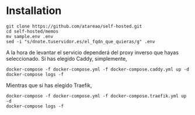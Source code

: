 # Installation

```
git clone https://github.com/atareao/self-hosted.git
cd self-hosted/memos
mv sample.env .env
sed -i "s/dnote.tuservidor.es/el_fqdn_que_quieras/g" .env
```

A la hora de levantar el servicio dependerá del proxy inverso que hayas seleccionado. Si has elegido Caddy, simplemente,

```
docker-compose -f docker-compose.yml -f docker-compose.caddy.yml up -d
docker-compose logs -f
```

Mientras que si has elegido Traefik,

```
docker-compose -f docker-compose.yml -f docker-compose.traefik.yml up -d
docker-compose logs -f
```
